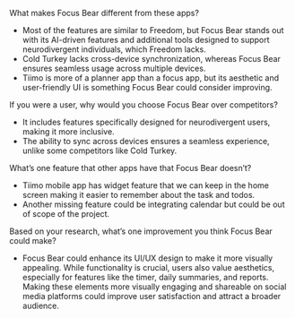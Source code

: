 What makes Focus Bear different from these apps?
- Most of the features are similar to Freedom, but Focus Bear stands out with its AI-driven features and additional tools designed to support neurodivergent individuals, which Freedom lacks.
- Cold Turkey lacks cross-device synchronization, whereas Focus Bear ensures seamless usage across multiple devices.
- Tiimo is more of a planner app than a focus app, but its aesthetic and user-friendly UI is something Focus Bear could consider improving.

If you were a user, why would you choose Focus Bear over competitors?
- It includes features specifically designed for neurodivergent users, making it more inclusive.
- The ability to sync across devices ensures a seamless experience, unlike some competitors like Cold Turkey.

What’s one feature that other apps have that Focus Bear doesn’t?
- Tiimo mobile app has widget feature that we can keep in the home screen making it easier to remember about the task and todos.
- Another missing feature could be integrating calendar but could be out of scope of the project.

Based on your research, what’s one improvement you think Focus Bear could make?
- Focus Bear could enhance its UI/UX design to make it more visually appealing. While functionality is crucial, users also value aesthetics, especially for features like the timer, daily summaries, and reports. Making these elements more visually engaging and shareable on social media platforms could improve user satisfaction and attract a broader audience.